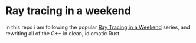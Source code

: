# Ray tracing in a weekend
in this repo i am following the popular [Ray Tracing in a Weekend](https://raytracing.github.io/books/RayTracingInOneWeekend.html) series, and rewriting all of the C++ in clean, idiomatic Rust
